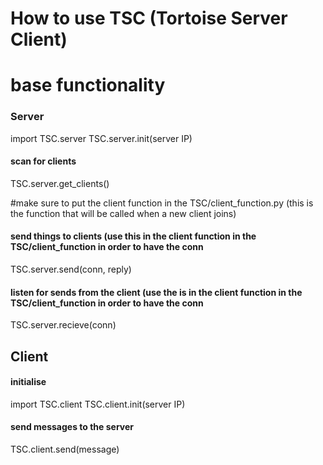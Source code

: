 # How to use TSC (Tortoise Server Client)

# base functionality

### Server

import TSC.server
TSC.server.init(server IP)

#### scan for clients
TSC.server.get_clients()

#make sure to put the client function in the TSC/client_function.py (this is the function that will be called when a new client joins)

#### send things to clients (use this in the client function in the TSC/client_function in order to have the conn
TSC.server.send(conn, reply)

#### listen for sends from the client (use the is in the client function in the TSC/client_function in order to have the conn
TSC.server.recieve(conn)

## Client

#### initialise

import TSC.client
TSC.client.init(server IP)

#### send messages to the server
TSC.client.send(message)


